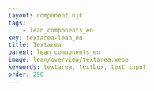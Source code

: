 ```yaml
---
layout: component.njk
tags: 
    - lean_components_en
key: textarea-lean_en
title: Textarea
parent: lean_components_en
image: lean/overview/textarea.webp
keywords: textarea, textbox, text input
order: 290
---
```

